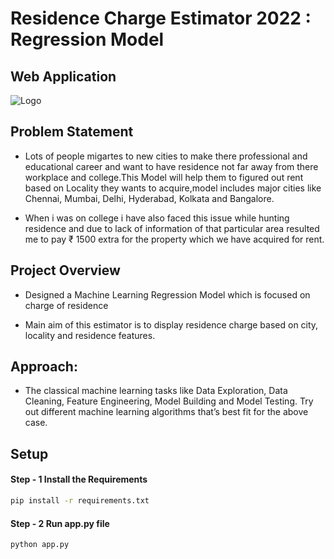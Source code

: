 # Residence Charge Estimator 2022 : Regression Model
## Web Application
![Logo](https://github.com/Sohail00786/Residence-Charge-Estimator-2022-Regression-Model-demo/blob/bf16936ba7e8d1f6114e03f3398c9e7f24fe93ef/Application%20.gif)
## Problem Statement
- Lots of people migartes to new cities to make there professional and educational career and want to have residence not far away from there workplace and college.This Model will help them to figured out rent based on Locality they wants to acquire,model includes major cities like Chennai, Mumbai, Delhi, Hyderabad, Kolkata and Bangalore.

- When i was on college i have also faced this issue while hunting residence and due to lack of information of that particular area resulted me to pay ₹ 1500 extra for the property which we have acquired for rent.

## Project Overview
- Designed a Machine Learning Regression Model which is focused on charge of residence

- Main aim of this estimator is to display residence charge based on city, locality and residence features.


## Approach:

- The classical machine learning tasks like Data Exploration, Data Cleaning, Feature Engineering, Model Building and Model Testing. Try out different machine learning algorithms that’s best fit for the above case.

## Setup
#### Step - 1 Install the Requirements
```bash
pip install -r requirements.txt
```

#### Step - 2 Run app.py file
```bash
python app.py
```


